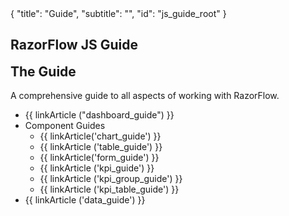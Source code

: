 <meta>
{
	"title": "Guide",
	"subtitle": "",
	"id": "js_guide_root"
}
</meta>

## RazorFlow JS Guide

<div class="well">
  <div class='row'>
    <div class='col-xs-2' style="text-align:center">
      <span class="glyphicon glyphicon-book" style="font-size: 40px; margin-top:10px"></span>
    </div>
    <div class='col-xs-10'>
      <h2 style="margin-top:5px">The Guide</h2>
      <p>A comprehensive guide to all aspects of working with RazorFlow.</p>
      <p><ul>
        <li>{{ linkArticle ("dashboard_guide") }}</li>
        <li>Component Guides
          <ul>
            <li>{{ linkArticle('chart_guide') }}</li>
            <li>{{ linkArticle ('table_guide') }}</li>
            <li>{{ linkArticle('form_guide') }} </li>
            <li>{{ linkArticle ('kpi_guide') }}</li>
            <li>{{ linkArticle ('kpi_group_guide') }}</li>
            <li>{{ linkArticle ('kpi_table_guide') }}</li>
          </ul>
        </li>
        <li>{{ linkArticle ('data_guide') }}</li>
      </ul></p>
    </div>
  </div>
</div>